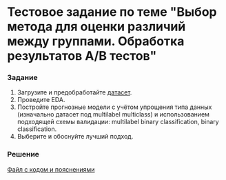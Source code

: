 # Тестовое задание по теме "Выбор метода для оценки различий между группами. Обработка результатов A/B тестов"

### Задание
1. Загрузите и предобработайте [датасет](https://archive.ics.uci.edu/dataset/373/drug+consumption+quantified).
2. Проведите EDA.
3. Постройте прогнозные модели с учётом упрощения типа данных (изначально датасет под multilabel multiclass) и использованием подходящей схемы валидации: multilabel binary classification, binary classification.
4. Выберите и обоснуйте лучший подход.

### Решение
[Файл с кодом и пояснениями](/Projects/10_Test_task/Task_2/Solution.ipynb)

